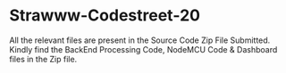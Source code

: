 # Strawww-Codestreet-20

All the relevant files are present in the Source Code Zip File Submitted. Kindly find the BackEnd Processing Code, NodeMCU Code & Dashboard files in the Zip file.
